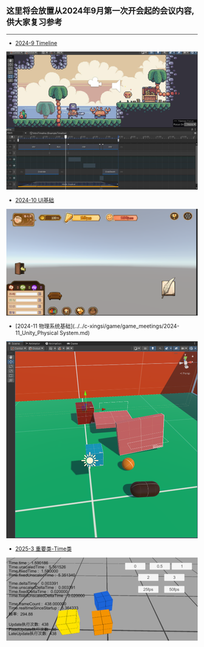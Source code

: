 ## 这里将会放置从2024年9月第一次开会起的会议内容,供大家复习参考
-----
- [2024-9 Timeline](../../c-xingsi/game/game_meetings/2024-9_Timeline.md)

<img src='../../../assets/xingsi/game/meeting/Timeline/Timeline.png' loading='lazy'>

- [2024-10 UI基础](../../c-xingsi/game/game_meetings/2024-10_UI.md)

<img src='../../../assets/xingsi/game/meeting/UI/UI.png' loading='lazy'>

- [2024-11 物理系统基础](../../c-xingsi/game/game_meetings/2024-11_Unity_Physical System.md)

<img src='../../../assets/xingsi/game/meeting/PhysicalSystem/img.png' loading='lazy'>

- [2025-3 重要类-Time类](../../c-xingsi/game/game_meetings/2025-3_Time.md)

<img src='../../../assets/xingsi/game/meeting/Time/img.png' loading='lazy'>
